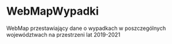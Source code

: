 # WebMapWypadki
WebMap przestawiający dane o wypadkach w poszczególnych województwach na przestrzeni lat 2019-2021

